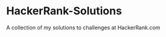 HackerRank-Solutions
====================

A collection of my solutions to challenges at HackerRank.com
